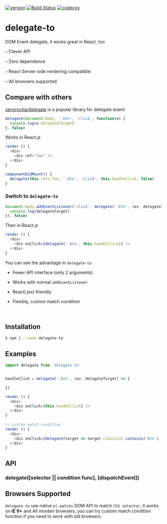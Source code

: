 [![version](https://img.shields.io/npm/v/delegate-to.svg?label=version)](https://www.npmjs.org/package/delegate-to) [![Build Status](https://img.shields.io/travis/rwu823/delegate-to.svg?branch=master)](https://travis-ci.org/rwu823/delegate-to/) [![codecov](https://img.shields.io/codecov/c/github/rwu823/delegate-to.svg)](https://codecov.io/github/rwu823/delegate-to)

# delegate-to
DOM Event delegate, it works great in React, too

✅Clever API

✅Zero dependence

✅React Server-side rendering compatible

✅All browsers supported



## Compare with others

[zenorocha/delegate](https://github.com/zenorocha/delegate) is a popular library for delegate event:

```javascript
delegate(document.body, '.btn', 'click', function(e) {
  console.log(e.delegateTarget)
}, false)
```

Works in React.js

```javascript
render () {
  <div>
    <div ref="foo" />
  </div>
}

componentDidMount() {
  delegate(this.refs.foo, '.btn', 'click', this.handleClick, false)
}
```



### Switch to `delegate-to`

```javascript
document.body.addEventListener('click', delegate('.btn', (ev, delegateTarget) => {
  console.log(delegateTarget)
}), false)
```

Then in React.js

```javascript
render () {
  <div>
    <div onClick={delegate('.btn', this.handelClick)} />
  </div>
}
```

You can see the advantage in `delegate-to`

- Fewer API interface (only 2 arguments)

- Works with normal `addEventListener`

- React(.jsx) friendly

- Flexibly, custom match condition

  ​

## Installation

```sh
$ npm i --save delegate-to
```



## Examples

```javascript
import delegate from 'delegate-to'


handleClick = delegate('.btn', (ev, delegateTarget) => {

})

render () {
  <div>
    <div onClick={this.handelClick} />
  </div>
}
    
// custom match condition
render () {
  <div>
    <div onClick={delegate(target => target.classList.contains('btn'), this.handelClick)} />
  </div>
}
```


## API

### delegate([selector || condition func], [dispatchEvent])



## Browsers Supported

`delegate-to` use native `el.matchs` DOM API to match `CSS selector`, it works on **IE 9+** and All morden browsers, you can try custom match condition function if you need to work with old browsers.
